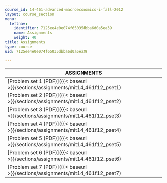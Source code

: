 ```yaml
---
course_id: 14-461-advanced-macroeconomics-i-fall-2012
layout: course_section
menu:
  leftnav:
    identifier: 7125ee4e0e074f65035dbba6d0a5ea39
    name: Assignments
    weight: 40
title: Assignments
type: course
uid: 7125ee4e0e074f65035dbba6d0a5ea39

---
```


| ASSIGNMENTS |
| --- |
| [Problem set 1 (PDF)]({{< baseurl >}}/sections/assignments/mit14_461f12_pset1) |
| [Problem set 2 (PDF)]({{< baseurl >}}/sections/assignments/mit14_461f12_pset2) |
| [Problem set 3 (PDF)]({{< baseurl >}}/sections/assignments/mit14_461f12_pset3) |
| [Problem set 4 (PDF)]({{< baseurl >}}/sections/assignments/mit14_461f12_pset4) |
| [Problem set 5 (PDF)]({{< baseurl >}}/sections/assignments/mit14_461f12_pset5) |
| [Problem set 6 (PDF)]({{< baseurl >}}/sections/assignments/mit14_461f12_pset6) |
| [Problem set 7 (PDF)]({{< baseurl >}}/sections/assignments/mit14_461f12_pset7)